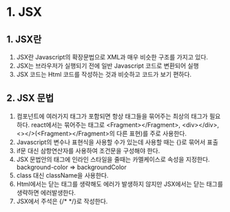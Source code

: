 # 1. JSX
## 1. JSX란
1. JSX란 Javascript의 확장문법으로 XML과 매우 비슷한 구조를 가지고 있다.
2. JSX는 브라우저가 실행되기 전에 일반 Javascript 코드로 변환되어 실행
3. JSX 코드는 Html 코드를 작성하는 것과 비슷하고 코드가 보기 편하다.

## 2. JSX 문법
1. 컴포넌트에 여러가지 태그가 포함되면 항상 태그들을 묶어주는 최상의 태그가 필요하다. react에서는 묶어주는 태그로 \<Fragment>\</Fragment>, \<div>\</div>, <></>(\<Fragment>\</Fragment>의 다른 표현)를 주로 사용한다. 
2. Javascript의 변수나 표현식을 사용할 수가 있는데 사용할 때는 {}로 묶어서 표출
3. if문 대신 삼항연산자를 사용하여 조건문을 구성해야 한다.
4. JSX 문법안의 태그에 인라인 스타일을 줄때는 카멜케이스로 속성을 지정한다. background-color => backgroundColor
5. class 대신 className을 사용한다.
6. Html에서는 닫는 태그를 생략해도 에러가 발생하지 않지만 JSX에서는 닫는 태그를 생략하면 에러발생한다.
7. JSX에서 주석은 {/* */}로 작성한다.